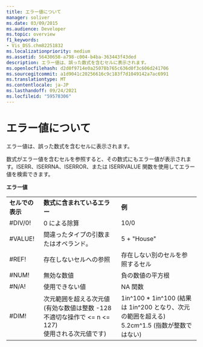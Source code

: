 ```yaml
---
title: エラー値について
manager: soliver
ms.date: 03/09/2015
ms.audience: Developer
ms.topic: overview
f1_keywords:
- Vis_DSS.chm82251832
ms.localizationpriority: medium
ms.assetid: 56430658-a798-c004-b4ba-363443f43ded
description: エラー値は、誤った数式を含むセルに表示されます。
ms.openlocfilehash: d2d0f9714e0a25078b765c636d0f3c606d241706
ms.sourcegitcommit: a1d9041c20256616c9c183f7d1049142a7ac6991
ms.translationtype: MT
ms.contentlocale: ja-JP
ms.lasthandoff: 09/24/2021
ms.locfileid: "59578306"
---
```

# <a name="about-error-values"></a>エラー値について

エラー値は、誤った数式を含むセルに表示されます。
  
数式がエラー値を含むセルを参照すると、その数式にもエラー値が表示されます。ISERR、ISERRNA、ISERROR、または ISERRVALUE 関数を使用してエラー値を検索できます。
  
**エラー値**

||||
|:-----|:-----|:-----|
|**セルでの表示** <br/> |**数式に含まれているエラー** <br/> |**例** <br/> |
| #DIV/0!  <br/> |0 による除算  <br/> |10/0  <br/> |
| #VALUE!  <br/> | 間違ったタイプの引数またはオペランド。  <br/> | 5 + "House"  <br/> |
| #REF!  <br/> | 存在しないセルへの参照  <br/> | 存在しない別のセルを参照するセル  <br/> |
| #NUM!  <br/> | 無効な数値  <br/> | 負の数値の平方根  <br/> |
| #N/A!  <br/> | 使用できない値  <br/> | NA 関数  <br/> |
| #DIM!  <br/> | 次元範囲を超える次元値 (有効な数値は整数 -128 不適切な操作で \<= n \<= 127)  <br/> 使用される次元値です)  <br/> |1in^100 \* 1in^100 (結果は 1in^200 となり、次元の範囲を超える)  <br/> 5.2cm^1.5 (指数が整数ではない)  <br/> |
   

